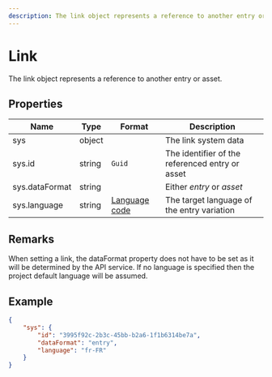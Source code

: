 ```yaml
---
description: The link object represents a reference to another entry or asset.
---
```

# Link

The link object represents a reference to another entry or asset.

## Properties

| Name           | Type   | Format                                         | Description                                      |
|----------------|--------|------------------------------------------------|--------------------------------------------------|
| sys            | object |                                                | The link system data                             |
| sys.id         | string | `Guid`                                         | The identifier of the referenced entry or asset  |
| sys.dataFormat | string |                                                | Either *entry* or *asset*                        |
| sys.language   | string | [Language code](/key-concepts/localization.md) | The target language of the entry variation       |

## Remarks

When setting a link, the dataFormat property does not have to be set as it will be determined by the API service. If no language is specified then the project default language will be assumed.

## Example

```json
{
    "sys": {
        "id": "3995f92c-2b3c-45bb-b2a6-1f1b6314be7a",
        "dataFormat": "entry",
        "language": "fr-FR"
    }
}
```
